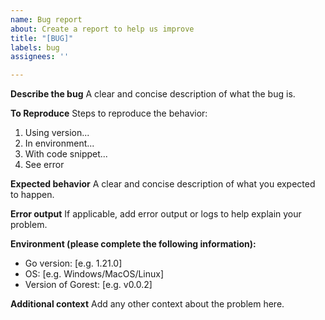 ```yaml
---
name: Bug report
about: Create a report to help us improve
title: "[BUG]"
labels: bug
assignees: ''

---
```


**Describe the bug**
A clear and concise description of what the bug is.

**To Reproduce**
Steps to reproduce the behavior:
1. Using version...
2. In environment...
3. With code snippet...
4. See error

**Expected behavior**
A clear and concise description of what you expected to happen.

**Error output**
If applicable, add error output or logs to help explain your problem.

**Environment (please complete the following information):**
 - Go version: [e.g. 1.21.0]
 - OS: [e.g. Windows/MacOS/Linux]
 - Version of Gorest: [e.g. v0.0.2]

**Additional context**
Add any other context about the problem here.
